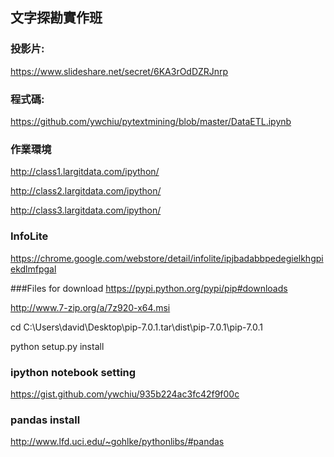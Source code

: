 ## 文字探勘實作班

### 投影片:
https://www.slideshare.net/secret/6KA3rOdDZRJnrp

### 程式碼:
https://github.com/ywchiu/pytextmining/blob/master/DataETL.ipynb

### 作業環境
http://class1.largitdata.com/ipython/

http://class2.largitdata.com/ipython/

http://class3.largitdata.com/ipython/

### InfoLite
https://chrome.google.com/webstore/detail/infolite/ipjbadabbpedegielkhgpiekdlmfpgal


###Files for download
https://pypi.python.org/pypi/pip#downloads

http://www.7-zip.org/a/7z920-x64.msi

cd C:\Users\david\Desktop\pip-7.0.1.tar\dist\pip-7.0.1\pip-7.0.1

python setup.py install 

### ipython notebook setting
https://gist.github.com/ywchiu/935b224ac3fc42f9f00c


### pandas install
http://www.lfd.uci.edu/~gohlke/pythonlibs/#pandas
